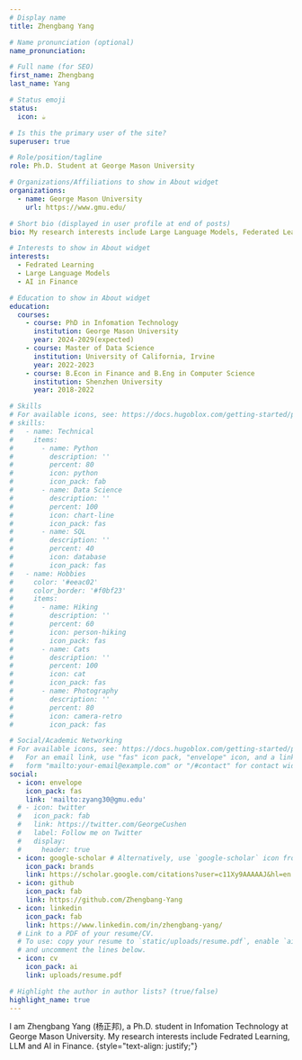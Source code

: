 ```yaml
---
# Display name
title: Zhengbang Yang

# Name pronunciation (optional)
name_pronunciation:

# Full name (for SEO)
first_name: Zhengbang
last_name: Yang

# Status emoji
status:
  icon: ☕️

# Is this the primary user of the site?
superuser: true

# Role/position/tagline
role: Ph.D. Student at George Mason University

# Organizations/Affiliations to show in About widget
organizations:
  - name: George Mason University
    url: https://www.gmu.edu/

# Short bio (displayed in user profile at end of posts)
bio: My research interests include Large Language Models, Federated Learning, Reinforcement Learning, and AI in Finance.

# Interests to show in About widget
interests:
  - Fedrated Learning
  - Large Language Models
  - AI in Finance

# Education to show in About widget
education:
  courses:
    - course: PhD in Infomation Technology
      institution: George Mason University
      year: 2024-2029(expected)
    - course: Master of Data Science
      institution: University of California, Irvine
      year: 2022-2023
    - course: B.Econ in Finance and B.Eng in Computer Science
      institution: Shenzhen University
      year: 2018-2022

# Skills
# For available icons, see: https://docs.hugoblox.com/getting-started/page-builder/#icons
# skills:
#   - name: Technical
#     items:
#       - name: Python
#         description: ''
#         percent: 80
#         icon: python
#         icon_pack: fab
#       - name: Data Science
#         description: ''
#         percent: 100
#         icon: chart-line
#         icon_pack: fas
#       - name: SQL
#         description: ''
#         percent: 40
#         icon: database
#         icon_pack: fas
#   - name: Hobbies
#     color: '#eeac02'
#     color_border: '#f0bf23'
#     items:
#       - name: Hiking
#         description: ''
#         percent: 60
#         icon: person-hiking
#         icon_pack: fas
#       - name: Cats
#         description: ''
#         percent: 100
#         icon: cat
#         icon_pack: fas
#       - name: Photography
#         description: ''
#         percent: 80
#         icon: camera-retro
#         icon_pack: fas

# Social/Academic Networking
# For available icons, see: https://docs.hugoblox.com/getting-started/page-builder/#icons
#   For an email link, use "fas" icon pack, "envelope" icon, and a link in the
#   form "mailto:your-email@example.com" or "/#contact" for contact widget.
social:
  - icon: envelope
    icon_pack: fas
    link: 'mailto:zyang30@gmu.edu'
  # - icon: twitter
  #   icon_pack: fab
  #   link: https://twitter.com/GeorgeCushen
  #   label: Follow me on Twitter
  #   display:
  #     header: true
  - icon: google-scholar # Alternatively, use `google-scholar` icon from `ai` icon pack
    icon_pack: brands
    link: https://scholar.google.com/citations?user=c11Xy9AAAAAJ&hl=en
  - icon: github
    icon_pack: fab
    link: https://github.com/Zhengbang-Yang
  - icon: linkedin
    icon_pack: fab
    link: https://www.linkedin.com/in/zhengbang-yang/
  # Link to a PDF of your resume/CV.
  # To use: copy your resume to `static/uploads/resume.pdf`, enable `ai` icons in `params.yaml`,
  # and uncomment the lines below.
  - icon: cv
    icon_pack: ai
    link: uploads/resume.pdf

# Highlight the author in author lists? (true/false)
highlight_name: true
---
```


I am Zhengbang Yang (杨正邦), a Ph.D. student in Infomation Technology at George Mason University. My research interests include Fedrated Learning, LLM and AI in Finance.
{style="text-align: justify;"}

